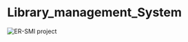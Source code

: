 # Library_management_System
![ER-SMl project](https://user-images.githubusercontent.com/67811423/223918094-5715a33d-3176-4e80-a20a-9addfa5a8878.png)
